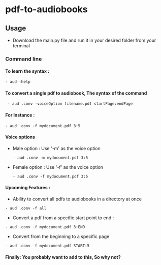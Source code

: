 # pdf-to-audiobooks

## Usage 
  - Download the main.py file and run it in your desired folder from your terminal
  
 ### Command line
 #### To learn the syntax : 
 
   ```cli
   - aud -help
   ```
 #### To convert a single pdf to audiobook, The syntax of the command
  ```cli
   - aud .conv -voiceOption filename.pdf startPage:endPage
   ```
 #### For Instance :
   ```cli
   - aud .conv -f mydocument.pdf 3:5
   ```
 #### Voice options 
 - Male option : Use '-m' as the voice option
   ```cli
   - aud .conv -m mydocument.pdf 3:5
   ```
 - Female option : Use '-f' as the voice option
     ```cli
   - aud .conv -f mydocument.pdf 3:5
   ```
 #### Upcoming Features :
  - Ability to convert all pdfs to audiobooks in a directory at once
   
   ```cli
   - aud .conv -f all
   ``` 
  - Convert a pdf from a specific start point to end :
  
   ```cli
   - aud .conv -f mydocument.pdf 3:END
   ```
  - Convert from the beginning to a specific page
  
   ```cli
   - aud .conv -f mydocument.pdf START:5
   ```
#### Finally: You probably want to add to this, So why not?
